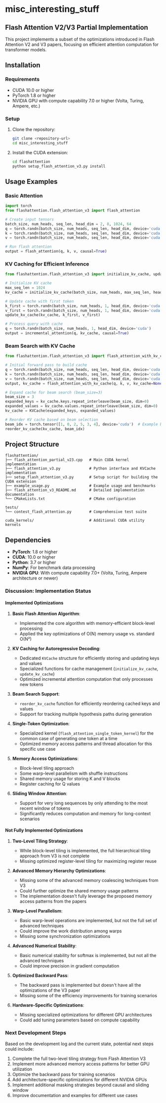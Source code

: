 # misc_interesting_stuff

## Flash Attention V2/V3 Partial Implementation

This project implements a subset of the optimizations introduced in Flash Attention V2 and V3 papers, focusing on efficient attention computation for transformer models.

## Installation

### Requirements
- CUDA 10.0 or higher
- PyTorch 1.8 or higher
- NVIDIA GPU with compute capability 7.0 or higher (Volta, Turing, Ampere, etc.)

### Setup
1. Clone the repository:
   ```bash
   git clone <repository-url>
   cd misc_interesting_stuff
   ```

2. Install the CUDA extension:
   ```bash
   cd flashattention
   python setup_flash_attention_v3.py install
   ```

## Usage Examples

### Basic Attention

```python
import torch
from flashattention.flash_attention_v3 import flash_attention

# Create input tensors
batch_size, num_heads, seq_len, head_dim = 2, 8, 1024, 64
q = torch.randn(batch_size, num_heads, seq_len, head_dim, device='cuda')
k = torch.randn(batch_size, num_heads, seq_len, head_dim, device='cuda')
v = torch.randn(batch_size, num_heads, seq_len, head_dim, device='cuda')

# Run flash attention
output = flash_attention(q, k, v, causal=True)
```

### KV Caching for Efficient Inference

```python
from flashattention.flash_attention_v3 import initialize_kv_cache, update_kv_cache, incremental_attention

# Initialize KV cache
max_seq_len = 1024
kv_cache = initialize_kv_cache(batch_size, num_heads, max_seq_len, head_dim)

# Update cache with first token
k_first = torch.randn(batch_size, num_heads, 1, head_dim, device='cuda')
v_first = torch.randn(batch_size, num_heads, 1, head_dim, device='cuda')
update_kv_cache(kv_cache, k_first, v_first)

# Process query with cache
q = torch.randn(batch_size, num_heads, 1, head_dim, device='cuda')
output = incremental_attention(q, kv_cache, causal=True)
```

### Beam Search with KV Cache

```python
from flashattention.flash_attention_v3 import flash_attention_with_kv_cache, reorder_kv_cache, KVCache

# Initial forward pass to build cache
q = torch.randn(batch_size, num_heads, seq_len, head_dim, device='cuda')
k = torch.randn(batch_size, num_heads, seq_len, head_dim, device='cuda')
v = torch.randn(batch_size, num_heads, seq_len, head_dim, device='cuda')
output, kv_cache = flash_attention_with_kv_cache(q, k, v, kv_cache=None, causal=True)

# Expand cache for beam search (beam_size=3)
beam_size = 3
expanded_keys = kv_cache.keys.repeat_interleave(beam_size, dim=0)
expanded_values = kv_cache.values.repeat_interleave(beam_size, dim=0)
kv_cache = KVCache(expanded_keys, expanded_values)

# Reorder KV cache based on beam selection
beam_idx = torch.tensor([1, 0, 2, 5, 3, 4], device='cuda')  # Example beam indices
reorder_kv_cache(kv_cache, beam_idx)
```

## Project Structure

```
flashattention/
├── flash_attention_partial_v23.cpp   # Main CUDA kernel implementation
├── flash_attention_v3.py             # Python interface and KVCache implementation
├── setup_flash_attention_v3.py       # Setup script for building the CUDA extension
├── example_usage.py                  # Example usage and benchmarks
├── flash_attention_v3_README.md      # Detailed implementation documentation
└── CMakeLists.txt                    # CMake configuration

tests/
└── contest_flash_attention.py        # Comprehensive test suite

cuda_kernels/                         # Additional CUDA utility kernels
```

## Dependencies

- **PyTorch**: 1.8 or higher
- **CUDA**: 10.0 or higher
- **Python**: 3.7 or higher
- **NumPy**: For benchmark data processing
- **NVIDIA GPU**: With compute capability 7.0+ (Volta, Turing, Ampere architecture or newer)

### Discussion: Implementation Status

#### Implemented Optimizations

1. **Basic Flash Attention Algorithm**:
   - Implemented the core algorithm with memory-efficient block-level processing
   - Applied the key optimizations of O(N) memory usage vs. standard O(N²)

2. **KV Caching for Autoregressive Decoding**:
   - Dedicated `KVCache` structure for efficiently storing and updating keys and values
   - Specialized functions for cache management (`initialize_kv_cache`, `update_kv_cache`)
   - Optimized incremental attention computation that only processes new tokens

3. **Beam Search Support**:
   - `reorder_kv_cache` function for efficiently reordering cached keys and values
   - Support for tracking multiple hypothesis paths during generation

4. **Single-Token Optimization**:
   - Specialized kernel (`flash_attention_single_token_kernel`) for the common case of generating one token at a time
   - Optimized memory access patterns and thread allocation for this specific use case

5. **Memory Access Optimizations**:
   - Block-level tiling approach
   - Some warp-level parallelism with shuffle instructions
   - Shared memory usage for storing K and V blocks
   - Register caching for Q values

6. **Sliding Window Attention**:
   - Support for very long sequences by only attending to the most recent window of tokens
   - Significantly reduces computation and memory for long-context scenarios

#### Not Fully Implemented Optimizations

1. **Two-Level Tiling Strategy**:
   - While block-level tiling is implemented, the full hierarchical tiling approach from V3 is not complete
   - Missing optimized register-level tiling for maximizing register reuse

2. **Advanced Memory Hierarchy Optimizations**:
   - Missing some of the advanced memory coalescing techniques from V3
   - Could further optimize the shared memory usage patterns
   - The implementation doesn't fully leverage the proposed memory access patterns from the papers

3. **Warp-Level Parallelism**:
   - Basic warp-level operations are implemented, but not the full set of advanced techniques
   - Could improve the work distribution among warps
   - Missing some synchronization optimizations

4. **Advanced Numerical Stability**:
   - Basic numerical stability for softmax is implemented, but not all the advanced techniques
   - Could improve precision in gradient computation

5. **Optimized Backward Pass**:
   - The backward pass is implemented but doesn't have all the optimizations of the V3 paper
   - Missing some of the efficiency improvements for training scenarios

6. **Hardware-Specific Optimizations**:
   - Missing specialized optimizations for different GPU architectures
   - Could add tuning parameters based on compute capability

### Next Development Steps

Based on the development log and the current state, potential next steps could include:

1. Complete the full two-level tiling strategy from Flash Attention V3
2. Implement more advanced memory access patterns for better GPU utilization
3. Optimize the backward pass for training scenarios
4. Add architecture-specific optimizations for different NVIDIA GPUs
5. Implement additional masking strategies beyond causal and sliding window
6. Improve documentation and examples for different use cases
